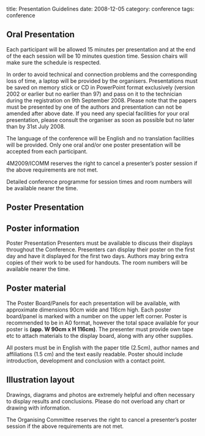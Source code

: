 title: Presentation  Guidelines
date: 2008-12-05 
category: conference
tags: conference

<!--break-->
##  Oral Presentation


Each participant will be allowed 15 minutes per presentation and at the end of the each session will be 10 minutes question time. Session chairs will make sure the  schedule is respected.

In order to avoid technical and connection problems and the corresponding loss of time, a laptop will be provided by the organisers. Presentations must be saved on memory stick or CD in PowerPoint format exclusively (version 2002 or earlier but no earlier than 97) and pass on it to the technician during the registration on 9th September 2008. Please note that the papers must be presented by one of the authors and presentation can not be amended after above date. If you need any special facilities for your oral presentation, please consult the organiser as soon as possible but no later than by 31st July 2008.

The language of the conference will be English and no translation facilities will be  provided. Only one oral and/or one poster presentation will be accepted from each participant.

4M2009/ICOMM reserves the right to cancel a presenter’s poster session if the above requirements are not met.

Detailed conference programme for session times and room numbers will be available nearer the time.


##  Poster Presentation


##  Poster information


Poster Presentation Presenters must be available to discuss their displays throughout the Conference. Presenters can display their poster on the first day and have it displayed for the first two days. Authors may bring extra copies of their work to be used for handouts. The room numbers will be available nearer the time.

##  Poster material


The Poster Board/Panels for each presentation will be available, with approximate dimensions 90cm wide and 116cm high. Each poster board/panel is marked with a number on the upper left corner. Poster is recommended to be in A0 format, however the total space available for your poster is <strong>(app. W 90cm x H 116cm)</strong>. The presenter must provide own tape etc to attach materials to the display board, along with any other supplies.

All posters must be in English with the paper title (2.5cm), author names and affiliations (1.5 cm) and the text easily readable. Poster should include introduction, development and conclusion with a contact point.

##  Illustration layout


Drawings, diagrams and photos are extremely helpful and often necessary to display results and conclusions. Please do not overload any chart or drawing with information.

The Organising Committee reserves the right to cancel a presenter’s poster session if the above requirements are not met.
